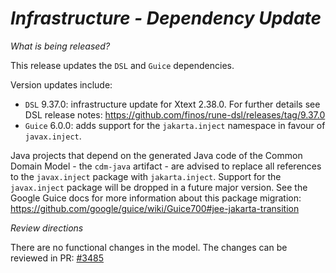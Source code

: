 # _Infrastructure - Dependency Update_

_What is being released?_

This release updates the `DSL` and `Guice` dependencies.

Version updates include:
- `DSL` 9.37.0: infrastructure update for Xtext 2.38.0. For further details see DSL release notes: https://github.com/finos/rune-dsl/releases/tag/9.37.0
- `Guice` 6.0.0: adds support for the `jakarta.inject` namespace in favour of `javax.inject`.

Java projects that depend on the generated Java code of the Common Domain Model - the `cdm-java` artifact -
are advised to replace all references to the `javax.inject` package with `jakarta.inject`.
Support for the `javax.inject` package will be dropped in a future major version.
See the Google Guice docs for more information about this package migration: https://github.com/google/guice/wiki/Guice700#jee-jakarta-transition

_Review directions_

There are no functional changes in the model. The changes can be reviewed in PR: [#3485](https://github.com/finos/common-domain-model/pull/3485) 
